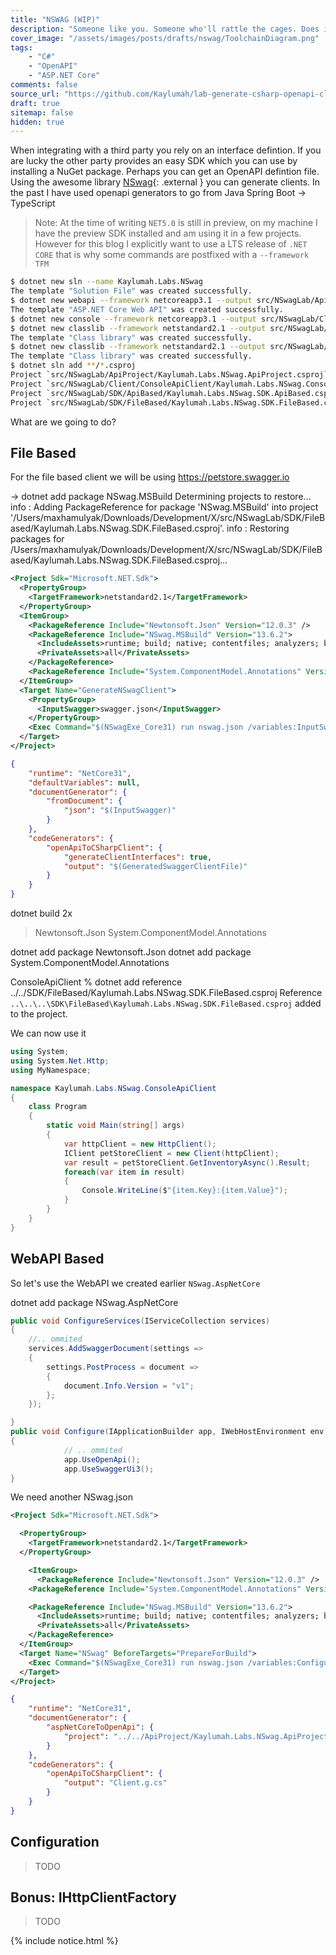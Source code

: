 ```yaml
---
title: "NSWAG (WIP)"
description: "Someone like you. Someone who'll rattle the cages. Does it come in black? Bruce Wayne, eccentric billionaire. Hero can be anyone. Even a man knowing something as simple and reassuring as putting a coat around a young boy shoulders to let him know the world hadn't ended."
cover_image: "/assets/images/posts/drafts/nswag/ToolchainDiagram.png"
tags:
    - "C#" 
    - "OpenAPI"
    - "ASP.NET Core"
comments: false
source_url: "https://github.com/Kaylumah/lab-generate-csharp-openapi-client-using-nswag"
draft: true
sitemap: false
hidden: true
---
```


When integrating with a third party you rely on an interface defintion. If you are lucky the other party provides an easy SDK which you can use by installing a NuGet package. 
Perhaps you can get an OpenAPI defintion file. Using the awesome library [NSwag](https://github.com/RicoSuter/NSwag){: .external } you can generate clients.
In the past I have used openapi generators to go from Java Spring Boot -> TypeScript


> Note: At the time of writing `NET5.0` is still in preview, on my machine I have the preview SDK installed and am using it in a few projects. However for this blog I explicitly want to use a LTS release of `.NET CORE` that is why some commands are postfixed with a `--framework TFM` 

```sh
$ dotnet new sln --name Kaylumah.Labs.NSwag
The template "Solution File" was created successfully.
$ dotnet new webapi --framework netcoreapp3.1 --output src/NSwagLab/ApiProject --name Kaylumah.Labs.NSwag.ApiProject
The template "ASP.NET Core Web API" was created successfully.
$ dotnet new console --framework netcoreapp3.1 --output src/NSwagLab/Client/ConsoleApiClient --name Kaylumah.Labs.NSwag.ConsoleApiClient
$ dotnet new classlib --framework netstandard2.1 --output src/NSwagLab/SDK/FileBased --name Kaylumah.Labs.NSwag.SDK.FileBased
The template "Class library" was created successfully.
$ dotnet new classlib --framework netstandard2.1 --output src/NSwagLab/SDK/ApiBased --name Kaylumah.Labs.NSwag.SDK.ApiBased
The template "Class library" was created successfully.
$ dotnet sln add **/*.csproj
Project `src/NSwagLab/ApiProject/Kaylumah.Labs.NSwag.ApiProject.csproj` added to the solution.
Project `src/NSwagLab/Client/ConsoleApiClient/Kaylumah.Labs.NSwag.ConsoleApiClient.csproj` added to the solution.
Project `src/NSwagLab/SDK/ApiBased/Kaylumah.Labs.NSwag.SDK.ApiBased.csproj` added to the solution.
Project `src/NSwagLab/SDK/FileBased/Kaylumah.Labs.NSwag.SDK.FileBased.csproj` added to the solution.
```

What are we going to do?

## File Based

For the file based client we will be using https://petstore.swagger.io

-> dotnet add package NSwag.MSBuild
Determining projects to restore...
info : Adding PackageReference for package 'NSwag.MSBuild' into project '/Users/maxhamulyak/Downloads/Development/X/src/NSwagLab/SDK/FileBased/Kaylumah.Labs.NSwag.SDK.FileBased.csproj'.
info : Restoring packages for /Users/maxhamulyak/Downloads/Development/X/src/NSwagLab/SDK/FileBased/Kaylumah.Labs.NSwag.SDK.FileBased.csproj...

```xml
<Project Sdk="Microsoft.NET.Sdk">
  <PropertyGroup>
    <TargetFramework>netstandard2.1</TargetFramework>
  </PropertyGroup>
  <ItemGroup>
    <PackageReference Include="Newtonsoft.Json" Version="12.0.3" />
    <PackageReference Include="NSwag.MSBuild" Version="13.6.2">
      <IncludeAssets>runtime; build; native; contentfiles; analyzers; buildtransitive</IncludeAssets>
      <PrivateAssets>all</PrivateAssets>
    </PackageReference>
    <PackageReference Include="System.ComponentModel.Annotations" Version="4.7.0" />
  </ItemGroup>
  <Target Name="GenerateNSwagClient">
    <PropertyGroup>
      <InputSwagger>swagger.json</InputSwagger>
    </PropertyGroup>
    <Exec Command="$(NSwagExe_Core31) run nswag.json /variables:InputSwagger=$(InputSwagger),Configuration=$(Configuration)" />
  </Target>
</Project>
  ```

```json
{
    "runtime": "NetCore31",
    "defaultVariables": null,
    "documentGenerator": {
        "fromDocument": {
            "json": "$(InputSwagger)"
        }
    },
    "codeGenerators": {
        "openApiToCSharpClient": {
            "generateClientInterfaces": true,
            "output": "$(GeneratedSwaggerClientFile)"
        }
    }
}
```


  dotnet build 2x
  > Newtonsoft.Json System.ComponentModel.Annotations

dotnet add package Newtonsoft.Json
dotnet add package System.ComponentModel.Annotations


ConsoleApiClient % dotnet add reference ../../SDK/FileBased/Kaylumah.Labs.NSwag.SDK.FileBased.csproj 
Reference `..\..\..\SDK\FileBased\Kaylumah.Labs.NSwag.SDK.FileBased.csproj` added to the project.

We can now use it

```cs
using System;
using System.Net.Http;
using MyNamespace;

namespace Kaylumah.Labs.NSwag.ConsoleApiClient
{
    class Program
    {
        static void Main(string[] args)
        {
            var httpClient = new HttpClient();
            IClient petStoreClient = new Client(httpClient);
            var result = petStoreClient.GetInventoryAsync().Result;
            foreach(var item in result)
            {
                Console.WriteLine($"{item.Key}:{item.Value}");
            }
        }
    }
}
```


## WebAPI Based

So let's use the WebAPI we created earlier
`NSwag.AspNetCore`

dotnet add package NSwag.AspNetCore



```cs
public void ConfigureServices(IServiceCollection services)
{
    //.. ommited
    services.AddSwaggerDocument(settings =>
    {
        settings.PostProcess = document =>
        {
            document.Info.Version = "v1";
        };
    });

}
public void Configure(IApplicationBuilder app, IWebHostEnvironment env)
{
            // .. ommited
            app.UseOpenApi();
            app.UseSwaggerUi3();
}
```

We need another NSwag.json

```xml
<Project Sdk="Microsoft.NET.Sdk">

  <PropertyGroup>
    <TargetFramework>netstandard2.1</TargetFramework>
  </PropertyGroup>

    <ItemGroup>
      <PackageReference Include="Newtonsoft.Json" Version="12.0.3" />
    <PackageReference Include="System.ComponentModel.Annotations" Version="4.7.0" />

    <PackageReference Include="NSwag.MSBuild" Version="13.6.2">
      <IncludeAssets>runtime; build; native; contentfiles; analyzers; buildtransitive</IncludeAssets>
      <PrivateAssets>all</PrivateAssets>
    </PackageReference>
  </ItemGroup>
  <Target Name="NSwag" BeforeTargets="PrepareForBuild">
    <Exec Command="$(NSwagExe_Core31) run nswag.json /variables:Configuration=$(Configuration)" />
  </Target>
</Project>
```

```json
{
    "runtime": "NetCore31",
    "documentGenerator": {
        "aspNetCoreToOpenApi": {
            "project": "../../ApiProject/Kaylumah.Labs.NSwag.ApiProject.csproj"
        }
    },
    "codeGenerators": {
        "openApiToCSharpClient": {
            "output": "Client.g.cs"
        }
    }
}
```



## Configuration

> TODO

## Bonus: IHttpClientFactory

> TODO

{% include notice.html %}
